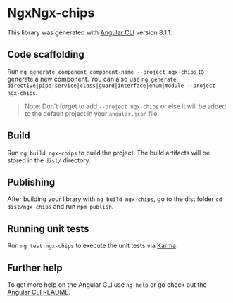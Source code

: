 # NgxNgx-chips

This library was generated with [Angular CLI](https://github.com/angular/angular-cli) version 8.1.1.

## Code scaffolding

Run `ng generate component component-name --project ngx-chips` to generate a new component. You can also use `ng generate directive|pipe|service|class|guard|interface|enum|module --project ngx-chips`.
> Note: Don't forget to add `--project ngx-chips` or else it will be added to the default project in your `angular.json` file. 

## Build

Run `ng build ngx-chips` to build the project. The build artifacts will be stored in the `dist/` directory.

## Publishing

After building your library with `ng build ngx-chips`, go to the dist folder `cd dist/ngx-chips` and run `npm publish`.

## Running unit tests

Run `ng test ngx-chips` to execute the unit tests via [Karma](https://karma-runner.github.io).

## Further help

To get more help on the Angular CLI use `ng help` or go check out the [Angular CLI README](https://github.com/angular/angular-cli/blob/master/README.md).
